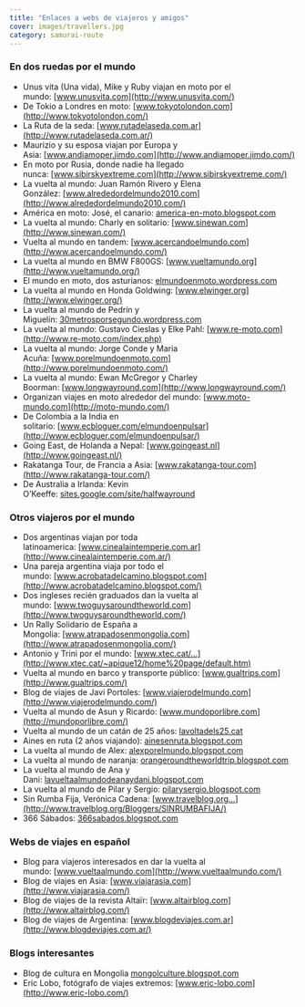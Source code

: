 ```yaml
---
title: "Enlaces a webs de viajeros y amigos"
cover: images/travellers.jpg
category: samurai-route
---
```


### En dos ruedas por el mundo

- Unus vita (Una vida), Mike y Ruby viajan en moto por el mundo: [www.unusvita.com](http://www.unusvita.com/)
- De Tokio a Londres en moto: [www.tokyotolondon.com](http://www.tokyotolondon.com/)
- La Ruta de la seda: [www.rutadelaseda.com.ar](http://www.rutadelaseda.com.ar/)
- Maurizio y su esposa viajan por Europa y Asia: [www.andiamoper.jimdo.com](http://www.andiamoper.jimdo.com/)
- En moto por Rusia, donde nadie ha llegado nunca: [www.sibirskyextreme.com](http://www.sibirskyextreme.com/)
- La vuelta al mundo: Juan Ramón Rivero y Elena González: [www.alrededordelmundo2010.com](http://www.alrededordelmundo2010.com/)
- América en moto: José, el canario: [america-en-moto.blogspot.com](http://america-en-moto.blogspot.com/)
- La vuelta al mundo: Charly en solitario: [www.sinewan.com](http://www.sinewan.com/)
- Vuelta al mundo en tandem: [www.acercandoelmundo.com](http://www.acercandoelmundo.com/)
- La vuelta al mundo en BMW F800GS: [www.vueltamundo.org](http://www.vueltamundo.org/)
- El mundo en moto, dos asturianos: [elmundoenmoto.wordpress.com](http://elmundoenmoto.wordpress.com/)
- La vuelta al mundo en Honda Goldwing: [www.elwinger.org](http://www.elwinger.org/)
- La vuelta al mundo de Pedrín y Miguelín: [30metrosporsegundo.wordpress.com](http://30metrosporsegundo.wordpress.com/)
- La vuelta al mundo: Gustavo Cieslas y Elke Pahl: [www.re-moto.com](http://www.re-moto.com/index.php)
- La vuelta al mundo: Jorge Conde y Maria Acuña: [www.porelmundoenmoto.com](http://www.porelmundoenmoto.com/)
- La vuelta al mundo: Ewan McGregor y Charley Boorman: [www.longwayround.com](http://www.longwayround.com/)
- Organizan viajes en moto alrededor del mundo: [www.moto-mundo.com](http://moto-mundo.com/)
- De Colombia a la India en solitario: [www.ecbloguer.com/elmundoenpulsar](http://www.ecbloguer.com/elmundoenpulsar/)
- Going East, de Holanda a Nepal: [www.goingeast.nl](http://www.goingeast.nl/)
- Rakatanga Tour, de Francia a Asia: [www.rakatanga-tour.com](http://www.rakatanga-tour.com/)
- De Australia a Irlanda: Kevin O’Keeffe: [sites.google.com/site/halfwayround](http://sites.google.com/site/halfwayround/)

### Otros viajeros por el mundo

- Dos argentinas viajan por toda latinoamerica: [www.cinealaintemperie.com.ar](http://www.cinealaintemperie.com.ar/)
- Una pareja argentina viaja por todo el mundo: [www.acrobatadelcamino.blogspot.com](http://www.acrobatadelcamino.blogspot.com/)
- Dos ingleses recién graduados dan la vuelta al mundo: [www.twoguysaroundtheworld.com](http://www.twoguysaroundtheworld.com/)
- Un Rally Solidario de España a Mongolia: [www.atrapadosenmongolia.com](http://www.atrapadosenmongolia.com/)
- Antonio y Trini por el mundo: [www.xtec.cat/…](http://www.xtec.cat/~apique12/home%20page/default.htm)
- Vuelta al mundo en barco y transporte público: [www.gualtrips.com](http://www.gualtrips.com/)
- Blog de viajes de Javi Portoles: [www.viajerodelmundo.com](http://www.viajerodelmundo.com/)
- Vuelta al mundo de Asun y Ricardo: [www.mundoporlibre.com](http://mundoporlibre.com/)
- Vuelta al mundo de un catán de 25 años: [lavoltadels25.cat](http://lavoltadels25.cat/)
- Aines en ruta (2 años viajando): [ainesenruta.blogspot.com](http://ainesenruta.blogspot.com/)
- La vuelta al mundo de Alex: [alexporelmundo.blogspot.com](http://alexporelmundo.blogspot.com/)
- La vuelta al mundo de naranja: [orangeroundtheworldtrip.blogspot.com](http://orangeroundtheworldtrip.blogspot.com/)
- La vuelta al mundo de Ana y Dani: [lavueltaalmundodeanaydani.blogspot.com](http://www.lavueltaalmundodeanaydani.blogspot.com/)
- La vuelta al mundo de Pilar y Sergio: [pilarysergio.blogspot.com](http://pilarysergio.blogspot.com/)
- Sin Rumba Fija, Verónica Cadena: [www.travelblog.org…](http://www.travelblog.org/Bloggers/SINRUMBAFIJA/)
- 366 Sábados: [366sabados.blogspot.com](http://366sabados.blogspot.com/)

### Webs de viajes en español

- Blog para viajeros interesados en dar la vuelta al mundo: [www.vueltaalmundo.com](http://www.vueltaalmundo.com/)
- Blog de viajes en Asia: [www.viajarasia.com](http://www.viajarasia.com/)
- Blog de viajes de la revista Altaïr: [www.altairblog.com](http://www.altairblog.com/)
- Blog de viajes de Argentina: [www.blogdeviajes.com.ar](http://www.blogdeviajes.com.ar/)

### Blogs interesantes

- Blog de cultura en Mongolia [mongolculture.blogspot.com](http://mongolculture.blogspot.com/)
- Eric Lobo, fotógrafo de viajes extremos: [www.eric-lobo.com](http://www.eric-lobo.com/)
